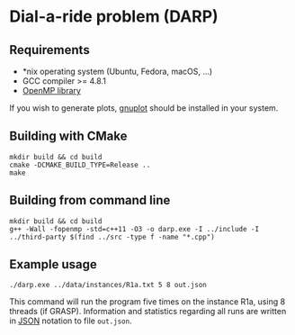 # Dial-a-ride problem (DARP)

## Requirements

*  *nix operating system (Ubuntu, Fedora, macOS, ...)
*  GCC compiler >= 4.8.1
*  [OpenMP library](https://www.openmp.org/)

If you wish to generate plots, [gnuplot](http://www.gnuplot.info/) should be installed in your system. 

## Building with CMake

```shell
mkdir build && cd build 
cmake -DCMAKE_BUILD_TYPE=Release ..
make
```

## Building from command line

```shell
mkdir build && cd build 
g++ -Wall -fopenmp -std=c++11 -O3 -o darp.exe -I ../include -I ../third-party $(find ../src -type f -name "*.cpp")
```

## Example usage

```shell
./darp.exe ../data/instances/R1a.txt 5 8 out.json
```

This command will run the program five times on the instance R1a, using 8 threads (if GRASP). Information and statistics regarding all runs are written in [JSON](https://en.wikipedia.org/wiki/JSON) notation to file `out.json`.
